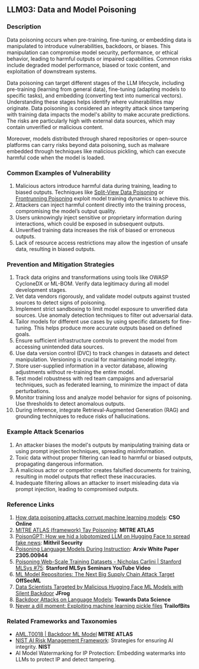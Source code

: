 ## LLM03: Data and Model Poisoning

### Description

Data poisoning occurs when pre-training, fine-tuning, or embedding data is manipulated to introduce vulnerabilities, backdoors, or biases. This manipulation can compromise model security, performance, or ethical behavior, leading to harmful outputs or impaired capabilities. Common risks include degraded model performance, biased or toxic content, and exploitation of downstream systems.

Data poisoning can target different stages of the LLM lifecycle, including pre-training (learning from general data), fine-tuning (adapting models to specific tasks), and embedding (converting text into numerical vectors). Understanding these stages helps identify where vulnerabilities may originate. Data poisoning is considered an integrity attack since tampering with training data impacts the model's ability to make accurate predictions. The risks are particularly high with external data sources, which may contain unverified or malicious content.

Moreover, models distributed through shared repositories or open-source platforms can carry risks beyond data poisoning, such as malware embedded through techniques like malicious pickling, which can execute harmful code when the model is loaded.

### Common Examples of Vulnerability

1. Malicious actors introduce harmful data during training, leading to biased outputs. Techniques like [Split-View Data Poisoning](https://github.com/GangGreenTemperTatum/speaking/blob/main/dc604/hacker-summer-camp-23/Ads%20_%20Poisoning%20Web%20Training%20Datasets%20_%20Flow%20Diagram%20-%20Exploit%201%20Split-View%20Data%20Poisoning.jpeg) or [Frontrunning Poisoning](https://github.com/GangGreenTemperTatum/speaking/blob/main/dc604/hacker-summer-camp-23/Ads%20_%20Poisoning%20Web%20Training%20Datasets%20_%20Flow%20Diagram%20-%20Exploit%202%20Frontrunning%20Data%20Poisoning.jpeg) exploit model training dynamics to achieve this.
2. Attackers can inject harmful content directly into the training process, compromising the model’s output quality.
3. Users unknowingly inject sensitive or proprietary information during interactions, which could be exposed in subsequent outputs.
4. Unverified training data increases the risk of biased or erroneous outputs.
5. Lack of resource access restrictions may allow the ingestion of unsafe data, resulting in biased outputs.

### Prevention and Mitigation Strategies

1. Track data origins and transformations using tools like OWASP CycloneDX or ML-BOM. Verify data legitimacy during all model development stages.
2. Vet data vendors rigorously, and validate model outputs against trusted sources to detect signs of poisoning.
3. Implement strict sandboxing to limit model exposure to unverified data sources. Use anomaly detection techniques to filter out adversarial data.
4. Tailor models for different use cases by using specific datasets for fine-tuning. This helps produce more accurate outputs based on defined goals.
5. Ensure sufficient infrastructure controls to prevent the model from accessing unintended data sources.
6. Use data version control (DVC) to track changes in datasets and detect manipulation. Versioning is crucial for maintaining model integrity.
7. Store user-supplied information in a vector database, allowing adjustments without re-training the entire model.
8. Test model robustness with red team campaigns and adversarial techniques, such as federated learning, to minimize the impact of data perturbations.
9. Monitor training loss and analyze model behavior for signs of poisoning. Use thresholds to detect anomalous outputs.
10. During inference, integrate Retrieval-Augmented Generation (RAG) and grounding techniques to reduce risks of hallucinations.

### Example Attack Scenarios

1. An attacker biases the model's outputs by manipulating training data or using prompt injection techniques, spreading misinformation.
2. Toxic data without proper filtering can lead to harmful or biased outputs, propagating dangerous information.
3. A malicious actor or competitor creates falsified documents for training, resulting in model outputs that reflect these inaccuracies.
4. Inadequate filtering allows an attacker to insert misleading data via prompt injection, leading to compromised outputs.

### Reference Links

1. [How data poisoning attacks corrupt machine learning models](https://www.csoonline.com/article/3613932/how-data-poisoning-attacks-corrupt-machine-learning-models.html): **CSO Online**
2. [MITRE ATLAS (framework) Tay Poisoning](https://atlas.mitre.org/studies/AML.CS0009/): **MITRE ATLAS**
3. [PoisonGPT: How we hid a lobotomized LLM on Hugging Face to spread fake news](https://blog.mithrilsecurity.io/poisongpt-how-we-hid-a-lobotomized-llm-on-hugging-face-to-spread-fake-news/): **Mithril Security**
4. [Poisoning Language Models During Instruction](https://arxiv.org/abs/2305.00944): **Arxiv White Paper 2305.00944**
5. [Poisoning Web-Scale Training Datasets - Nicholas Carlini | Stanford MLSys #75](https://www.youtube.com/watch?v=h9jf1ikcGyk): **Stanford MLSys Seminars YouTube Video**
6. [ML Model Repositories: The Next Big Supply Chain Attack Target](https://www.darkreading.com/cloud-security/ml-model-repositories-next-big-supply-chain-attack-target) **OffSecML**
7. [Data Scientists Targeted by Malicious Hugging Face ML Models with Silent Backdoor](https://jfrog.com/blog/data-scientists-targeted-by-malicious-hugging-face-ml-models-with-silent-backdoor/) **JFrog**
8. [Backdoor Attacks on Language Models](https://towardsdatascience.com/backdoor-attacks-on-language-models-can-we-trust-our-models-weights-73108f9dcb1f): **Towards Data Science**
9. [Never a dill moment: Exploiting machine learning pickle files](https://blog.trailofbits.com/2021/03/15/never-a-dill-moment-exploiting-machine-learning-pickle-files/) **TrailofBits**

### Related Frameworks and Taxonomies

- [AML.T0018 | Backdoor ML Model](https://atlas.mitre.org/techniques/AML.T0018) **MITRE ATLAS**
- [NIST AI Risk Management Framework](https://www.nist.gov/itl/ai-risk-management-framework): Strategies for ensuring AI integrity. **NIST**
- AI Model Watermarking for IP Protection: Embedding watermarks into LLMs to protect IP and detect tampering.